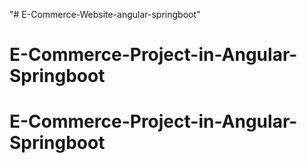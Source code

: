 "# E-Commerce-Website-angular-springboot" 
# E-Commerce-Project-in-Angular-Springboot
# E-Commerce-Project-in-Angular-Springboot
